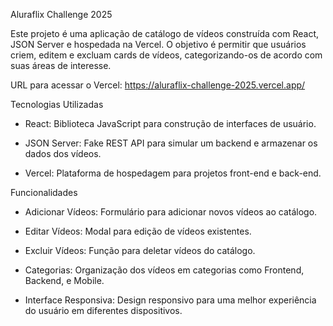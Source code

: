 Aluraflix Challenge 2025

Este projeto é uma aplicação de catálogo de vídeos construída com React, JSON Server e hospedada na Vercel. O objetivo é permitir que usuários criem, editem e excluam cards de vídeos, categorizando-os de acordo com suas áreas de interesse.

URL para acessar o Vercel: https://aluraflix-challenge-2025.vercel.app/

Tecnologias Utilizadas
* React: Biblioteca JavaScript para construção de interfaces de usuário.

* JSON Server: Fake REST API para simular um backend e armazenar os dados dos vídeos.

* Vercel: Plataforma de hospedagem para projetos front-end e back-end.

Funcionalidades
* Adicionar Vídeos: Formulário para adicionar novos vídeos ao catálogo.

* Editar Vídeos: Modal para edição de vídeos existentes.

* Excluir Vídeos: Função para deletar vídeos do catálogo.

* Categorias: Organização dos vídeos em categorias como Frontend, Backend, e Mobile.

* Interface Responsiva: Design responsivo para uma melhor experiência do usuário em diferentes dispositivos.
